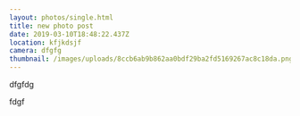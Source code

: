 ```yaml
---
layout: photos/single.html
title: new photo post
date: 2019-03-10T18:48:22.437Z
location: kfjkdsjf
camera: dfgfg
thumbnail: /images/uploads/8ccb6ab9b862aa0bdf29ba2fd5169267ac8c18da.png
---
```

dfgfdg

fdgf
